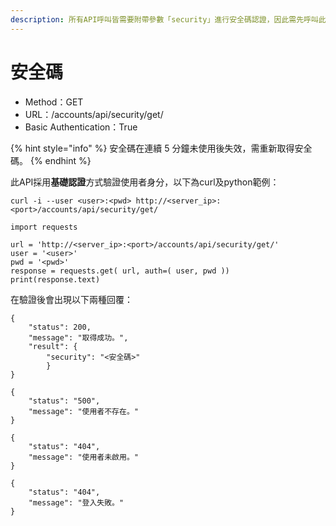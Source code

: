 ```yaml
---
description: 所有API呼叫皆需要附帶參數「security」進行安全碼認證，因此需先呼叫此API取得安全碼。
---
```


# 安全碼

* Method：GET
* URL：/accounts/api/security/get/
* Basic Authentication：True

{% hint style="info" %}
安全碼在連續 5 分鐘未使用後失效，需重新取得安全碼。
{% endhint %}

此API採用**基礎認證**方式驗證使用者身分，以下為curl及python範例：

```text
curl -i --user <user>:<pwd> http://<server_ip>:<port>/accounts/api/security/get/
```

```text
import requests

url = 'http://<server_ip>:<port>/accounts/api/security/get/'
user = '<user>'
pwd = '<pwd>'
response = requests.get( url, auth=( user, pwd ))
print(response.text)
```

在驗證後會出現以下兩種回覆：

```text
{    
    "status": 200,
    "message": "取得成功。",
    "result": {
        "security": "<安全碼>"
        }
}
```

```text
{
    "status": "500",
    "message": "使用者不存在。"
}

{
    "status": "404",
    "message": "使用者未啟用。"
}

{
    "status": "404",
    "message": "登入失敗。"
}
```

